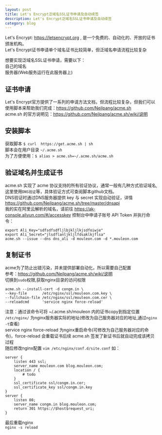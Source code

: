 ```yaml
---
layout: post
title: Let's Encrypt泛域名SSL证书申请及自动续签
description: Let's Encrypt泛域名SSL证书申请及自动续签
category: blog
---
```

Let's Encrypt: https://letsencrypt.org , 是一个免费的、自动化的、开放的证书颁发机构。  
Let's Encrypt证书申请单个域名证书比较简单，但泛域名申请流程比较复杂  

想要实现泛域名SSL证书申请，需要以下：  
自己的域名  
服务器(Web服务运行在此服务器上)    
## 证书申请  
Let's Encrypt官方提供了一系列的申请方法文档，但流程比较复杂，但我们可以使用脚本来帮助我们完成：https://github.com/Neilpang/acme.sh    
acme.sh 的官方说明见：https://github.com/Neilpang/acme.sh/wiki/说明  

## 安装脚本  
获取脚本
`$ curl  https://get.acme.sh | sh`  
脚本会在用户目录 `~/.acme.sh`  
为了方便使用：`$ alias > acme.sh=~/.acme.sh/acme.sh`  

## 验证域名并生成证书
acme.sh 实现了 acme 协议支持的所有验证协议，通常一般有几种方式验证域名,这里使用`DNS验证`等，具体验证方式可查阅脚本github文档。  
DNS验证时通过DNS服务器提供 key 与 secret 实现自动验证，详情
https://github.com/Neilpang/acme.sh/tree/master/dnsapi  
我的实在阿里云解析的域名，请前往 https://ak-console.aliyun.com/#/accesskey 控制台中申请子账号 API Token 并执行命令：  
```
export Ali_Key="sdfsdfsdfljlbjkljlkjsdfoiwje"
export Ali_Secret="jlsdflanljkljlfdsaklkjflsa"
acme.sh --issue --dns dns_ali -d mouleon.com -d *.mouleon.com
```
## 复制证书  
acme为了防止出错污染，并未提供部署自动化，所以需要自己配置  
参考：https://github.com/Neilpang/acme.sh/wiki/说明  
切换到`sudo`权限,获取nginx目录的访问权限  
```
acme.sh --install-cert -d congm.in \
--key-file       /etc/nginx/ssl/mouleon.com.key \
--fullchain-file /etc/nginx/ssl/mouleon.com.cer \
--reloadcmd      'service nginx force-reload'
```
注意：通过该命令可将 ~/.acme.sh/mouleon 内的证书copy到指定位置  
`/etc/nginx/` 为nginx服务器实际的地址(修改为自己服务器对应的地址,通过`nginx -t`查看)  
service nginx force-reload 为nginx重启命令(可修改为自己服务器对应的命令)，force-reload 会重载证书后续 acme.sh 签发了新证书后就自动完成该拷贝过程  
随后修改nginx配置  `vim /etc/nginx/conf.d/site.conf`
如：   
```
server {
    listen 443 ssl;
    server_name mouleon.com blog.mouleon.com;
    location / {
        # todo
    }
    ssl_certificate ssl/congm.in.cer;
    ssl_certificate_key ssl/congm.in.key
}
server {
    listen 80;
    server_name congm.in blog.mouleon.com;
    return 301 https://$host$request_uri;
}
```  
最后重载nginx  
`nginx -s reload`
